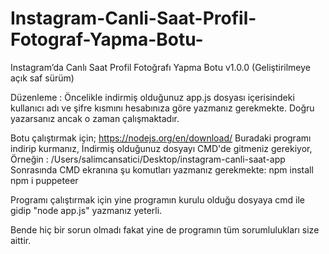 # Instagram-Canli-Saat-Profil-Fotograf-Yapma-Botu-
Instagram’da Canlı Saat Profil Fotoğrafı Yapma Botu v1.0.0 (Geliştirilmeye açık saf sürüm)




Düzenleme :
Öncelikle indirmiş olduğunuz app.js dosyası içerisindeki kullanıcı adı ve şifre kısmını hesabınıza göre yazmanız gerekmekte. Doğru yazarsanız ancak o zaman çalışmaktadır.

Botu çalıştırmak için;
https://nodejs.org/en/download/ Buradaki programı indirip kurmanız,
İndirmiş olduğunuz dosyayı CMD'de gitmeniz gerekiyor, Örneğin : /Users/salimcansatici/Desktop/instagram-canli-saat-app
Sonrasında CMD ekranına şu komutları yazmanız gerekmekte:
npm install
npm i puppeteer

Programı çalıştırmak için yine programın kurulu olduğu dosyaya cmd ile gidip "node app.js" yazmanız yeterli. 




Bende hiç bir sorun olmadı fakat yine de programın tüm sorumlulukları size aittir. 
